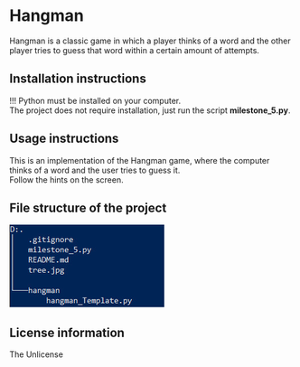 # Hangman
Hangman is a classic game in which a player thinks of a word and the other player tries to guess that word within a certain amount of attempts.

## Installation instructions
!!! Python must be installed on your computer.<br>
The project does not require installation, just run the script **milestone_5.py**.

## Usage instructions
This is an implementation of the Hangman game, where the computer thinks of a word and the user tries to guess it. <br>
Follow the hints on the screen.

## File structure of the project
![tree](/tree.jpg)

## License information
The Unlicense